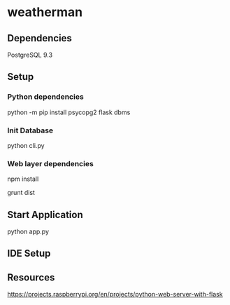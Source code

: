 # weatherman

## Dependencies

PostgreSQL 9.3

## Setup

### Python dependencies

python -m pip install psycopg2 flask dbms

### Init Database

python cli.py

### Web layer dependencies

npm install

grunt dist

## Start Application

python app.py

## IDE Setup



## Resources

https://projects.raspberrypi.org/en/projects/python-web-server-with-flask